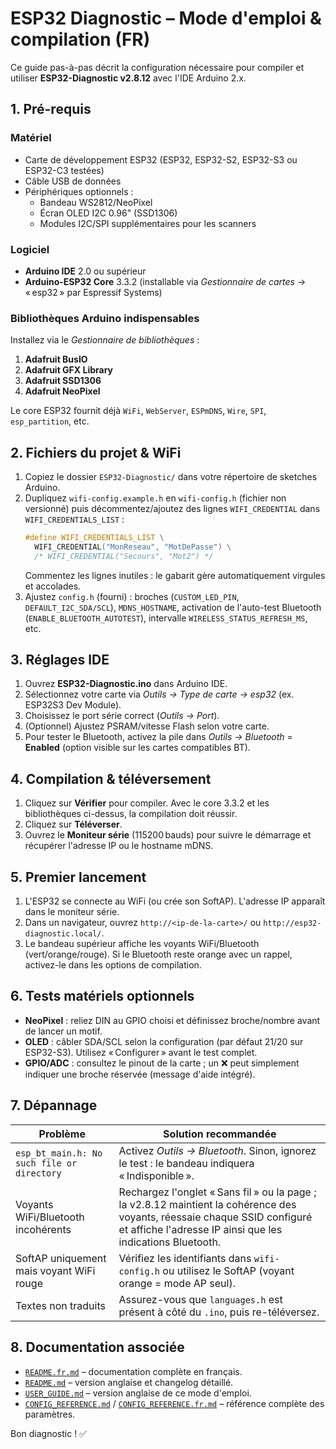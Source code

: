 # ESP32 Diagnostic – Mode d'emploi & compilation (FR)

Ce guide pas-à-pas décrit la configuration nécessaire pour compiler et utiliser **ESP32-Diagnostic v2.8.12** avec l'IDE Arduino 2.x.

## 1. Pré-requis

### Matériel
- Carte de développement ESP32 (ESP32, ESP32-S2, ESP32-S3 ou ESP32-C3 testées)
- Câble USB de données
- Périphériques optionnels :
  - Bandeau WS2812/NeoPixel
  - Écran OLED I2C 0.96" (SSD1306)
  - Modules I2C/SPI supplémentaires pour les scanners

### Logiciel
- **Arduino IDE** 2.0 ou supérieur
- **Arduino-ESP32 Core** 3.3.2 (installable via *Gestionnaire de cartes* → « esp32 » par Espressif Systems)

### Bibliothèques Arduino indispensables
Installez via le *Gestionnaire de bibliothèques* :
1. **Adafruit BusIO**
2. **Adafruit GFX Library**
3. **Adafruit SSD1306**
4. **Adafruit NeoPixel**

Le core ESP32 fournit déjà `WiFi`, `WebServer`, `ESPmDNS`, `Wire`, `SPI`, `esp_partition`, etc.

## 2. Fichiers du projet & WiFi
1. Copiez le dossier `ESP32-Diagnostic/` dans votre répertoire de sketches Arduino.
2. Dupliquez `wifi-config.example.h` en `wifi-config.h` (fichier non versionné) puis décommentez/ajoutez des lignes `WIFI_CREDENTIAL` dans `WIFI_CREDENTIALS_LIST` :
   ```cpp
   #define WIFI_CREDENTIALS_LIST \
     WIFI_CREDENTIAL("MonReseau", "MotDePasse") \
     /* WIFI_CREDENTIAL("Secours", "Mot2") */
   ```
   Commentez les lignes inutiles : le gabarit gère automatiquement virgules et accolades.
3. Ajustez `config.h` (fourni) : broches (`CUSTOM_LED_PIN`, `DEFAULT_I2C_SDA/SCL`), `MDNS_HOSTNAME`, activation de l'auto-test Bluetooth (`ENABLE_BLUETOOTH_AUTOTEST`), intervalle `WIRELESS_STATUS_REFRESH_MS`, etc.

## 3. Réglages IDE
1. Ouvrez **ESP32-Diagnostic.ino** dans Arduino IDE.
2. Sélectionnez votre carte via *Outils → Type de carte → esp32* (ex. ESP32S3 Dev Module).
3. Choisissez le port série correct (*Outils → Port*).
4. (Optionnel) Ajustez PSRAM/vitesse Flash selon votre carte.
5. Pour tester le Bluetooth, activez la pile dans *Outils → Bluetooth* = **Enabled** (option visible sur les cartes compatibles BT).

## 4. Compilation & téléversement
1. Cliquez sur **Vérifier** pour compiler. Avec le core 3.3.2 et les bibliothèques ci-dessus, la compilation doit réussir.
2. Cliquez sur **Téléverser**.
3. Ouvrez le **Moniteur série** (115200 bauds) pour suivre le démarrage et récupérer l'adresse IP ou le hostname mDNS.

## 5. Premier lancement
1. L'ESP32 se connecte au WiFi (ou crée son SoftAP). L'adresse IP apparaît dans le moniteur série.
2. Dans un navigateur, ouvrez `http://<ip-de-la-carte>/` ou `http://esp32-diagnostic.local/`.
3. Le bandeau supérieur affiche les voyants WiFi/Bluetooth (vert/orange/rouge). Si le Bluetooth reste orange avec un rappel, activez-le dans les options de compilation.

## 6. Tests matériels optionnels
- **NeoPixel** : reliez DIN au GPIO choisi et définissez broche/nombre avant de lancer un motif.
- **OLED** : câbler SDA/SCL selon la configuration (par défaut 21/20 sur ESP32-S3). Utilisez « Configurer » avant le test complet.
- **GPIO/ADC** : consultez le pinout de la carte ; un ❌ peut simplement indiquer une broche réservée (message d'aide intégré).

## 7. Dépannage
| Problème | Solution recommandée |
| --- | --- |
| `esp_bt_main.h: No such file or directory` | Activez *Outils → Bluetooth*. Sinon, ignorez le test : le bandeau indiquera « Indisponible ». |
| Voyants WiFi/Bluetooth incohérents | Rechargez l'onglet « Sans fil » ou la page ; la v2.8.12 maintient la cohérence des voyants, réessaie chaque SSID configuré et affiche l'adresse IP ainsi que les indications Bluetooth. |
| SoftAP uniquement mais voyant WiFi rouge | Vérifiez les identifiants dans `wifi-config.h` ou utilisez le SoftAP (voyant orange = mode AP seul). |
| Textes non traduits | Assurez-vous que `languages.h` est présent à côté du `.ino`, puis re-téléversez. |

## 8. Documentation associée
- [`README.fr.md`](README.fr.md) – documentation complète en français.
- [`README.md`](README.md) – version anglaise et changelog détaillé.
- [`USER_GUIDE.md`](USER_GUIDE.md) – version anglaise de ce mode d'emploi.
- [`CONFIG_REFERENCE.md`](CONFIG_REFERENCE.md) / [`CONFIG_REFERENCE.fr.md`](CONFIG_REFERENCE.fr.md) – référence complète des paramètres.

Bon diagnostic ! ✅
